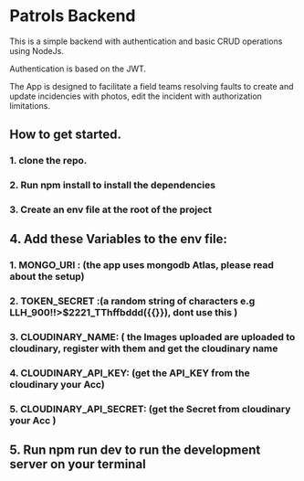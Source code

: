 
# Patrols Backend
This is a simple backend with authentication and basic CRUD operations using NodeJs. 

 Authentication is based on the JWT. 

The App is designed to facilitate a field teams resolving faults to create and update incidencies with photos, edit the incident with authorization limitations.

## How to get started.
### 1. clone the repo.
###  2.  Run  npm install   to  install the dependencies
  
### 3.   Create an env file at the root of the project
  
## 4.  Add these Variables to the env file:
   ###                        1.  MONGO_URI : (the app uses mongodb Atlas, please read about the setup)
  ###                       2. TOKEN_SECRET :(a random string of characters e.g LLH_900!!>$2221_TThffbddd({{}}), dont use this )
  ###                      3. CLOUDINARY_NAME: ( the Images uploaded are uploaded to cloudinary, register with them and get the cloudinary name
  ###                     4. CLOUDINARY_API_KEY: (get the API_KEY from the cloudinary your Acc)
  ###                     5. CLOUDINARY_API_SECRET: (get the Secret from cloudinary your Acc )
                           
## 5.  Run npm run dev   to run the development server on your terminal
